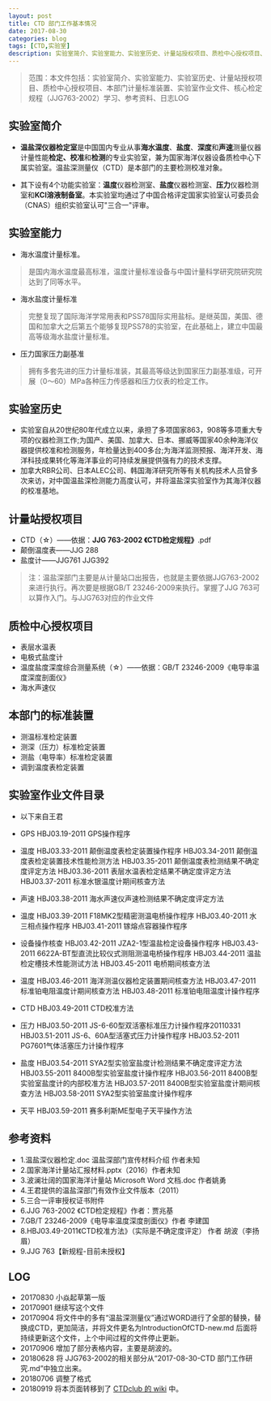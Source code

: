 ```yaml
---
layout: post
title: CTD 部门工作基本情况
date: 2017-08-30
categories: blog
tags: [CTD,实验室]
description: 实验室简介、实验室能力、实验室历史、计量站授权项目、质检中心授权项目、本部门计量标准装置、实验室作业文件、核心检定规程（JJG763-2002）学习、参考资料。
---
```


> 范围：本文件包括：实验室简介、实验室能力、实验室历史、计量站授权项目、质检中心授权项目、本部门计量标准装置、实验室作业文件、核心检定规程（JJG763-2002）学习、参考资料、日志LOG

## 实验室简介

- **温盐深仪器检定室**是中国国内专业从事**海水温度**、**盐度**、**深度**和**声速**测量仪器计量性能**检定、校准**和**检测**的专业实验室，兼为国家海洋仪器设备质检中心下属实验室。温盐深测量仪（CTD）是本部门的主要检测校准对象。

- 其下设有4个功能实验室：**温度**仪器检测室、**盐度**仪器检测室、**压力**仪器检测室和**KCl溶液制备室**。本实验室均通过了中国合格评定国家实验室认可委员会（CNAS）组织实验室认可"三合一"评审。

## 实验室能力

- 海水温度计量标准。
> 是国内海水温度最高标准，温度计量标准设备与中国计量科学研究院研究院达到了同等水平。

- 海水盐度计量标准
> 完整复现了国际海洋学常用表和PSS78国际实用盐标。是继英国，美国、德国和加拿大之后第五个能够复现PSS78的实验室，在此基础上，建立中国最高等级海水盐度计量标准。

- 压力国家压力副基准
> 拥有多套先进的压力计量标准装，其最高等级达到国家压力副基准级，可开展（0～60）MPa各种压力传感器和压力仪表的检定工作。

## 实验室历史

- 实验室自从20世纪80年代成立以来，承担了多项国家863，908等多项重大专项的仪器检测工作;为国产、美国、加拿大、日本、挪威等国家40余种海洋仪器提供校准和检测服务，年检量达到400多台;为海洋监测预报、海洋开发、海洋科技成果转化等海洋事业的可持续发展提供强有力的技术支撑。
- 加拿大RBR公司、日本ALEC公司、韩国海洋研究所等有关机构技术人员曾多次来访，对中国温盐深检测能力高度认可，并将温盐深实验室作为其海洋仪器的校准基地。

## 计量站授权项目

- CTD（☆）——依据：**JJG 763-2002 《CTD检定规程》**.pdf
- 颠倒温度表——JJG 288
- 盐度计——JJG761 JJG392

> 注：温盐深部门主要是从计量站口出报告，也就是主要依据JJG763-2002来进行执行。再次要是根据GB/T 23246-2009来执行。掌握了JJG 763可以算作入门。与JJG763对应的作业文件

## 质检中心授权项目

- 表层水温表
- 电极式盐度计
- 温度盐度深度综合测量系统（☆）——依据：GB/T 23246-2009《电导率温度深度剖面仪》
- 海水声速仪

## 本部门的标准装置

- 测温标准检定装置
- 测深（压力）标准检定装置
- 测盐（电导率）标准检定装置
- 调到温度表检定装置

## 实验室作业文件目录

- 以下来自王君
>

- GPS
HBJ03.19-2011 GPS操作程序

- 温度
HBJ03.33-2011 颠倒温度表检定装置操作程序
HBJ03.34-2011 颠倒温度表检定装置技术性能检测方法
HBJ03.35-2011 颠倒温度表检测结果不确定度评定方法
HBJ03.36-2011 表层水温表检定结果不确定度评定方法
HBJ03.37-2011 标准水银温度计期间核查方法

- 声速
HBJ03.38-2011 海水声速仪声速检测结果不确定度评定方法

- 温度
HBJ03.39-2011 F18MK2型精密测温电桥操作程序
HBJ03.40-2011 水三相点操作程序
HBJ03.41-2011 镓熔点容器操作程序

- 设备操作核查
HBJ03.42-2011 JZA2-1型温盐检定设备操作程序
HBJ03.43-2011 6622A-BT型直流比较仪式测阻测温电桥操作程序
HBJ03.44-2011 温盐检定槽技术性能测试方法
HBJ03.45-2011 电桥期间核查方法

- 温度
HBJ03.46-2011 海洋测温仪器检定装置期间核查方法
HBJ03.47-2011 标准铂电阻温度计期间核查方法
HBJ03.48-2011 标准铂电阻温度计操作程序

- CTD
HBJ03.49-2011 CTD校准方法

- 压力
HBJ03.50-2011 JS-6-60型双活塞标准压力计操作程序20110331
HBJ03.51-2011 JS-6、60A型活塞式压力计操作程序
HBJ03.52-2011 PG7601气体活塞压力计操作程序

- 盐度
HBJ03.54-2011 SYA2型实验室盐度计检测结果不确定度评定方法
HBJ03.55-2011 8400B型实验室盐度计操作程序
HBJ03.56-2011 8400B型实验室盐度计的内部校准方法
HBJ03.57-2011 8400B型实验室盐度计期间核查方法
HBJ03.58-2011 SYA2型实验室盐度计操作程序

- 天平
HBJ03.59-2011 赛多利斯ME型电子天平操作方法

## 参考资料

- 1.温盐深仪器检定.doc 温盐深部门宣传材料介绍 作者未知
- 2.国家海洋计量站汇报材料.pptx（2016）作者未知
- 3.波澜壮阔的国家海洋计量站 Microsoft Word 文档.doc 作者姚勇
- 4.王君提供的温盐深部门有效作业文件版本（2011）
- 5.三合一评审授权证书附件
- 6.JJG 763-2002 《CTD检定规程》作者：贾兆基
- 7.GB/T 23246-2009《电导率温度深度剖面仪》作者 李建国
- 8.HBJ03.49-2011《CTD校准方法》（实际是不确定度评定） 作者 胡波（李扬眉）
- 9.JJG 763【新规程-目前未授权】

## LOG
- 20170830 小焱起草第一版
- 20170901 继续写这个文件
- 20170904 将文件中的多有“温盐深测量仪”通过WORD进行了全部的替换，替换成CTD，更加简洁，并将文件更名为IntroductionOfCTD-new.md 后面将持续更新这个文件，上个中间过程的文件停止更新。
- 20170906 增加了部分表格内容，主要是胡波的。
- 20180628 将 JJG763-2002的相关部分从“2017-08-30-CTD 部门工作研究.md”中独立出来。
- 20180706 调整了格式
- 20180919 将本页面转移到了 [CTDclub 的 wiki](https://github.com/calibClub/CTD/wiki/CTD%E5%AE%9E%E9%AA%8C%E5%AE%A4%E5%9F%BA%E6%9C%AC%E6%83%85%E5%86%B5) 中。
